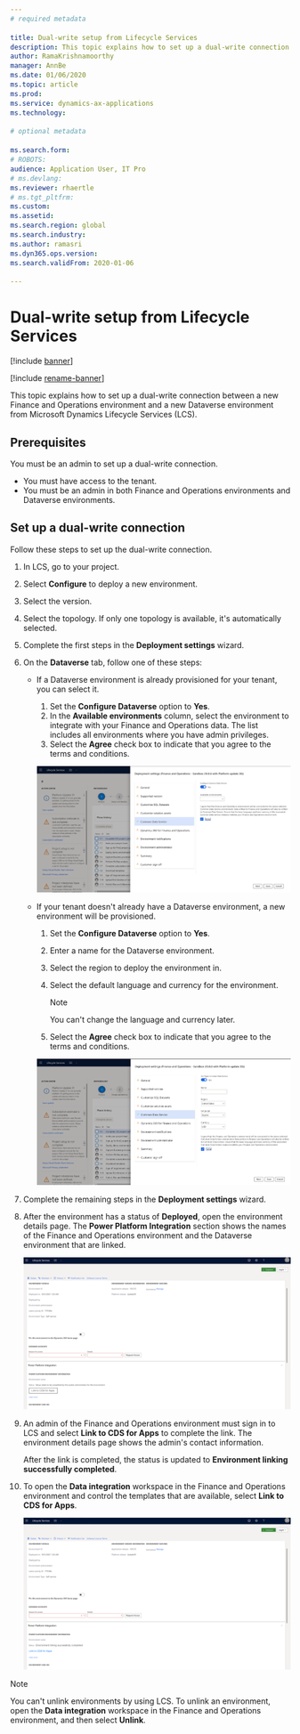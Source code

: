 ```yaml
---
# required metadata

title: Dual-write setup from Lifecycle Services
description: This topic explains how to set up a dual-write connection from Microsoft Dynamics Lifecycle Services (LCS).
author: RamaKrishnamoorthy
manager: AnnBe
ms.date: 01/06/2020
ms.topic: article
ms.prod: 
ms.service: dynamics-ax-applications
ms.technology: 

# optional metadata

ms.search.form: 
# ROBOTS: 
audience: Application User, IT Pro
# ms.devlang: 
ms.reviewer: rhaertle
# ms.tgt_pltfrm: 
ms.custom: 
ms.assetid: 
ms.search.region: global
ms.search.industry: 
ms.author: ramasri
ms.dyn365.ops.version: 
ms.search.validFrom: 2020-01-06

---
```


# Dual-write setup from Lifecycle Services

[!include [banner](../../includes/banner.md)]

[!include [rename-banner](~/includes/cc-data-platform-banner.md)]

This topic explains how to set up a dual-write connection between a new Finance and Operations environment and a new Dataverse environment from Microsoft Dynamics Lifecycle Services (LCS).

## Prerequisites

You must be an admin to set up a dual-write connection.

+ You must have access to the tenant.
+ You must be an admin in both Finance and Operations environments and Dataverse environments.

## Set up a dual-write connection

Follow these steps to set up the dual-write connection.

1. In LCS, go to your project.
2. Select **Configure** to deploy a new environment.
3. Select the version. 
4. Select the topology. If only one topology is available, it's automatically selected.
5. Complete the first steps in the **Deployment settings** wizard.
6. On the **Dataverse** tab, follow one of these steps:

    - If a Dataverse environment is already provisioned for your tenant, you can select it.

        1. Set the **Configure Dataverse** option to **Yes**.
        2. In the **Available environments** column, select the environment to integrate with your Finance and Operations data. The list includes all environments where you have admin privileges.
        3. Select the **Agree** check box to indicate that you agree to the terms and conditions.

        ![Dataverse tab when a Dataverse environment is already provisioned for your tenant](../dual-write/media/lcs_setup_1.png)

    - If your tenant doesn't already have a Dataverse environment, a new environment will be provisioned.

        1. Set the **Configure Dataverse** option to **Yes**.
        2. Enter a name for the Dataverse environment.
        3. Select the region to deploy the environment in.
        4. Select the default language and currency for the environment.

            > [!NOTE]
            > You can't change the language and currency later.

        5. Select the **Agree** check box to indicate that you agree to the terms and conditions.

        ![Dataverse tab when your tenant doesn't already have a Dataverse environment](../dual-write/media/lcs_setup_2.png)

7. Complete the remaining steps in the **Deployment settings** wizard.
8. After the environment has a status of **Deployed**, open the environment details page. The **Power Platform Integration** section shows the names of the Finance and Operations environment and the Dataverse environment that are linked.

    ![Power Platform Integration section](../dual-write/media/lcs_setup_3.png)

9. An admin of the Finance and Operations environment must sign in to LCS and select **Link to CDS for Apps** to complete the link. The environment details page shows the admin's contact information.

    After the link is completed, the status is updated to **Environment linking successfully completed**.

10. To open the **Data integration** workspace in the Finance and Operations environment and control the templates that are available, select **Link to CDS for Apps**.

    ![Link to CDS for Apps button in the Power Platform Integration section](../dual-write/media/lcs_setup_4.png)

> [!NOTE]
> You can't unlink environments by using LCS. To unlink an environment, open the **Data integration** workspace in the Finance and Operations environment, and then select **Unlink**.

